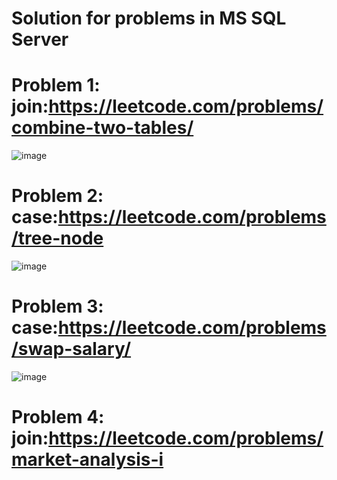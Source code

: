 # Solution for problems in MS SQL Server

# Problem 1:   join:https://leetcode.com/problems/combine-two-tables/

![image](https://github.com/bahriddin-abdusalomov/repetition/assets/123171397/5c7199f9-cbac-4f16-b8f7-7638c8e3f7a0)

# Problem 2: case:https://leetcode.com/problems/tree-node

![image](https://github.com/bahriddin-abdusalomov/repetition/assets/123171397/c37577d6-f49c-4d1c-a0d9-5f854495e765)

# Problem 3: case:https://leetcode.com/problems/swap-salary/

![image](https://github.com/bahriddin-abdusalomov/repetition/assets/123171397/9c5b95d4-6cd3-4baa-ab46-cf33b03b8084)

# Problem 4: join:https://leetcode.com/problems/market-analysis-i


